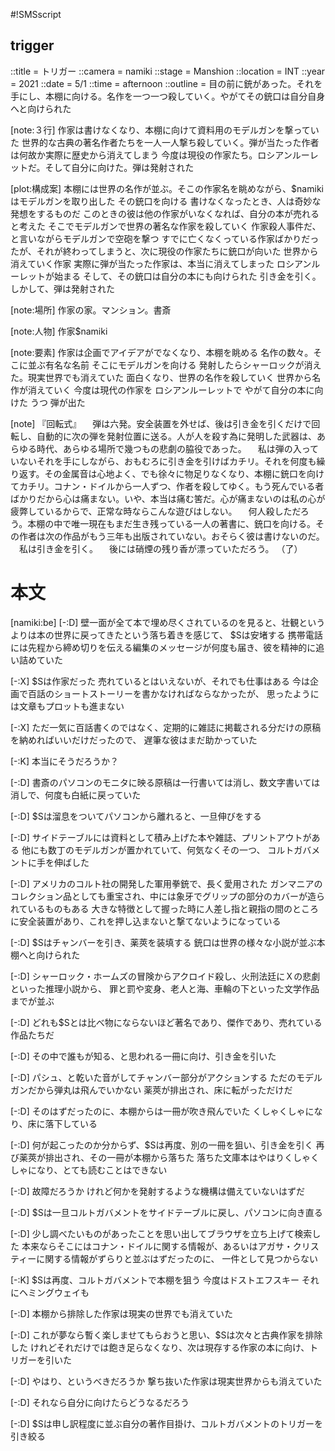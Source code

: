 #!SMSscript

## trigger

::title = トリガー
::camera = namiki
::stage = Manshion
::location = INT
::year = 2021
::date = 5/1
::time = afternoon
::outline = 目の前に銃があった。それを手にし、本棚に向ける。名作を一つ一つ殺していく。やがてその銃口は自分自身へと向けられた

[note:３行]
作家は書けなくなり、本棚に向けて資料用のモデルガンを撃っていた
世界的な古典の著名作者たちを一人一人撃ち殺していく。弾が当たった作者は何故か実際に歴史から消えてしまう
今度は現役の作家たち。ロシアンルーレットだ。そして自分に向けた。弾は発射された

[plot:構成案]
本棚には世界の名作が並ぶ。そこの作家名を眺めながら、$namikiはモデルガンを取り出した
その銃口を向ける
書けなくなったとき、人は奇妙な発想をするものだ
このときの彼は他の作家がいなくなれば、自分の本が売れると考えた
そこでモデルガンで世界の著名な作家を殺していく
作家殺人事件だ、と言いながらモデルガンで空砲を撃つ
すでに亡くなくっている作家ばかりだったが、それが終わってしまうと、次に現役の作家たちに銃口が向いた
世界から消えていく作家
実際に弾が当たった作家は、本当に消えてしまった
ロシアンルーレットが始まる
そして、その銃口は自分の本にも向けられた
引き金を引く。しかして、弾は発射された

[note:場所]
作家の家。マンション。書斎

[note:人物]
作家$namiki

[note:要素]
作家は企画でアイデアがでなくなり、本棚を眺める
名作の数々。そこに並ぶ有名な名前
そこにモデルガンを向ける
発射したらシャーロックが消えた。現実世界でも消えていた
面白くなり、世界の名作を殺していく
世界から名作が消えていく
今度は現代の作家を
ロシアンルーレットで
やがて自分の本に向けた
うつ
弾が出た

[note]
『回転式』
　弾は六発。安全装置を外せば、後は引き金を引くだけで回転し、自動的に次の弾を発射位置に送る。人が人を殺す為に発明した武器は、あらゆる時代、あらゆる場所で幾つもの悲劇の脇役であった。
　私は弾の入っていないそれを手にしながら、おもむろに引き金を引けばカチリ。それを何度も繰り返す。その金属音は心地よく、でも徐々に物足りなくなり、本棚に銃口を向けてカチリ。コナン・ドイルから一人ずつ、作者を殺してゆく。もう死んでいる者ばかりだから心は痛まない。いや、本当は痛む筈だ。心が痛まないのは私の心が疲弊しているからで、正常な時ならこんな遊びはしない。
　何人殺しただろう。本棚の中で唯一現在もまだ生き残っている一人の著書に、銃口を向ける。その作者は次の作品がもう三年も出版されていない。おそらく彼は書けないのだ。
　私は引き金を引く。
　後には硝煙の残り香が漂っていただろう。
（了）


# 本文

[namiki:be]
[-:D]
壁一面が全て本で埋め尽くされているのを見ると、壮観というよりは本の世界に戻ってきたという落ち着きを感じて、
$Sは安堵する
携帯電話には先程から締め切りを伝える編集のメッセージが何度も届き、彼を精神的に追い詰めていた

[-:X]
$Sは作家だった
売れているとはいえないが、それでも仕事はある
今は企画で百話のショートストーリーを書かなければならなかったが、
思ったようには文章もプロットも進まない

[-:X]
ただ一気に百話書くのではなく、定期的に雑誌に掲載される分だけの原稿を納めればいいだけだったので、
遅筆な彼はまだ助かっていた

[-:K]
本当にそうだろうか？

[-:D]
書斎のパソコンのモニタに映る原稿は一行書いては消し、数文字書いては消しで、何度も白紙に戻っていた

[-:D]
$Sは溜息をついてパソコンから離れると、一旦伸びをする

[-:D]
サイドテーブルには資料として積み上げた本や雑誌、プリントアウトがある
他にも数丁のモデルガンが置かれていて、何気なくその一つ、
コルトガバメントに手を伸ばした

[-:D]
アメリカのコルト社の開発した軍用拳銃で、長く愛用された
ガンマニアのコレクション品としても重宝され、中には象牙でグリップの部分のカバーが造られているものもある
大きな特徴として握った時に人差し指と親指の間のところに安全装置があり、これを押し込まないと撃てないようになっている

[-:D]
$Sはチャンバーを引き、薬莢を装填する
銃口は世界の様々な小説が並ぶ本棚へと向けられた

[-:D]
シャーロック・ホームズの冒険からアクロイド殺し、火刑法廷にＸの悲劇といった推理小説から、
罪と罰や変身、老人と海、車輪の下といった文学作品までが並ぶ

[-:D]
どれも$Sとは比べ物にならないほど著名であり、傑作であり、売れている作品たちだ

[-:D]
その中で誰もが知る、と思われる一冊に向け、引き金を引いた

[-:D]
パシュ、と乾いた音がしてチャンバー部分がアクションする
ただのモデルガンだから弾丸は飛んでいかない
薬莢が排出され、床に転がっただけだ

[-:D]
そのはずだったのに、本棚からは一冊が吹き飛んでいた
くしゃくしゃになり、床に落下している

[-:D]
何が起こったのか分からず、$Sは再度、別の一冊を狙い、引き金を引く
再び薬莢が排出され、その一冊が本棚から落ちた
落ちた文庫本はやはりくしゃくしゃになり、とても読むことはできない

[-:D]
故障だろうか
けれど何かを発射するような機構は備えていないはずだ

[-:D]
$Sは一旦コルトガバメントをサイドテーブルに戻し、パソコンに向き直る

[-:D]
少し調べたいものがあったことを思い出してブラウザを立ち上げて検索した
本来ならそこにはコナン・ドイルに関する情報が、あるいはアガサ・クリスティーに関する情報がずらりと並ぶはずだったのに、
一件として見つからない

[-:K]
$Sは再度、コルトガバメントで本棚を狙う
今度はドストエフスキー
それにヘミングウェイも

[-:D]
本棚から排除した作家は現実の世界でも消えていた

[-:D]
これが夢なら暫く楽しませてもらおうと思い、$Sは次々と古典作家を排除した
けれどそれだけでは飽き足らなくなり、次は現存する作家の本に向け、トリガーを引いた

[-:D]
やはり、というべきだろうか
撃ち抜いた作家は現実世界からも消えていた

[-:D]
それなら自分に向けたらどうなるだろう

[-:D]
$Sは申し訳程度に並ぶ自分の著作目掛け、コルトガバメントのトリガーを引き絞る
